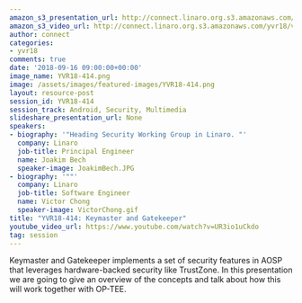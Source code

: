 ```yaml
---
amazon_s3_presentation_url: http://connect.linaro.org.s3.amazonaws.com/yvr18/presentations/yvr18-414.pdf
amazon_s3_video_url: http://connect.linaro.org.s3.amazonaws.com/yvr18/videos/yvr18-414.mp4
author: connect
categories:
- yvr18
comments: true
date: '2018-09-16 09:00:00+00:00'
image_name: YVR18-414.png
image: /assets/images/featured-images/YVR18-414.png
layout: resource-post
session_id: YVR18-414
session_track: Android, Security, Multimedia
slideshare_presentation_url: None
speakers:
- biography: '"Heading Security Working Group in Linaro. "'
  company: Linaro
  job-title: Principal Engineer
  name: Joakim Bech
  speaker-image: JoakimBech.JPG
- biography: '""'
  company: Linaro
  job-title: Software Engineer
  name: Victor Chong
  speaker-image: VictorChong.gif
title: "YVR18-414: Keymaster and Gatekeeper"
youtube_video_url: https://www.youtube.com/watch?v=UR3io1uCkdo
tag: session
---
```


Keymaster and Gatekeeper implements a set of security features in AOSP that leverages hardware-backed security like TrustZone. In this presentation we are going to give an overview of the concepts and talk about how this will work together with OP-TEE.
